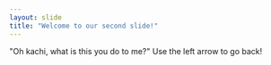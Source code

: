```yaml
---
layout: slide
title: "Welcome to our second slide!"
---
```

"Oh kachi, what is this you do to me?"
Use the left arrow to go back!

